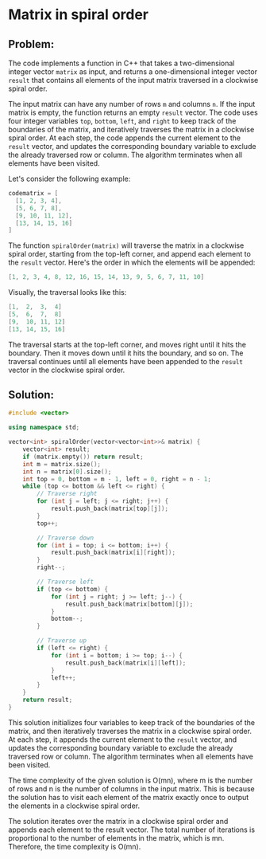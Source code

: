 # Matrix in spiral order

## Problem:

The code implements a function in C++ that takes a two-dimensional integer vector `matrix` as input, and returns a one-dimensional integer vector `result` that contains all elements of the input matrix traversed in a clockwise spiral order.

&#x20;The input matrix can have any number of rows `m` and columns `n`. If the input matrix is empty, the function returns an empty `result` vector. The code uses four integer variables `top`, `bottom`, `left`, and `right` to keep track of the boundaries of the matrix, and iteratively traverses the matrix in a clockwise spiral order. At each step, the code appends the current element to the `result` vector, and updates the corresponding boundary variable to exclude the already traversed row or column. The algorithm terminates when all elements have been visited.

Let's consider the following example:

```csharp
codematrix = [
  [1, 2, 3, 4],
  [5, 6, 7, 8],
  [9, 10, 11, 12],
  [13, 14, 15, 16]
]
```

The function `spiralOrder(matrix)` will traverse the matrix in a clockwise spiral order, starting from the top-left corner, and append each element to the `result` vector. Here's the order in which the elements will be appended:

```csharp
[1, 2, 3, 4, 8, 12, 16, 15, 14, 13, 9, 5, 6, 7, 11, 10]
```

Visually, the traversal looks like this:

```csharp
[1,  2,  3,  4]
[5,  6,  7,  8]
[9,  10, 11, 12]
[13, 14, 15, 16]
```

The traversal starts at the top-left corner, and moves right until it hits the boundary. Then it moves down until it hits the boundary, and so on. The traversal continues until all elements have been appended to the `result` vector in the clockwise spiral order.

## Solution:

```cpp
#include <vector>

using namespace std;

vector<int> spiralOrder(vector<vector<int>>& matrix) {
    vector<int> result;
    if (matrix.empty()) return result;
    int m = matrix.size();
    int n = matrix[0].size();
    int top = 0, bottom = m - 1, left = 0, right = n - 1;
    while (top <= bottom && left <= right) {
        // Traverse right
        for (int j = left; j <= right; j++) {
            result.push_back(matrix[top][j]);
        }
        top++;

        // Traverse down
        for (int i = top; i <= bottom; i++) {
            result.push_back(matrix[i][right]);
        }
        right--;

        // Traverse left
        if (top <= bottom) {
            for (int j = right; j >= left; j--) {
                result.push_back(matrix[bottom][j]);
            }
            bottom--;
        }

        // Traverse up
        if (left <= right) {
            for (int i = bottom; i >= top; i--) {
                result.push_back(matrix[i][left]);
            }
            left++;
        }
    }
    return result;
}

```

This solution initializes four variables to keep track of the boundaries of the matrix, and then iteratively traverses the matrix in a clockwise spiral order. At each step, it appends the current element to the `result` vector, and updates the corresponding boundary variable to exclude the already traversed row or column. The algorithm terminates when all elements have been visited.

The time complexity of the given solution is O(mn), where m is the number of rows and n is the number of columns in the input matrix. This is because the solution has to visit each element of the matrix exactly once to output the elements in a clockwise spiral order.

The solution iterates over the matrix in a clockwise spiral order and appends each element to the result vector. The total number of iterations is proportional to the number of elements in the matrix, which is mn. Therefore, the time complexity is O(mn).
